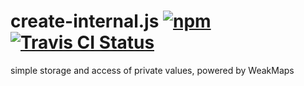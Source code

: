 # create-internal.js [![npm](https://img.shields.io/npm/v/create-internal.svg?maxAge=2592000)](https://www.npmjs.com/package/create-internal) [![Travis CI Status](https://travis-ci.org/jokeyrhyme/create-internal.js.svg?branch=master)](https://travis-ci.org/jokeyrhyme/create-internal.js)

simple storage and access of private values, powered by WeakMaps
